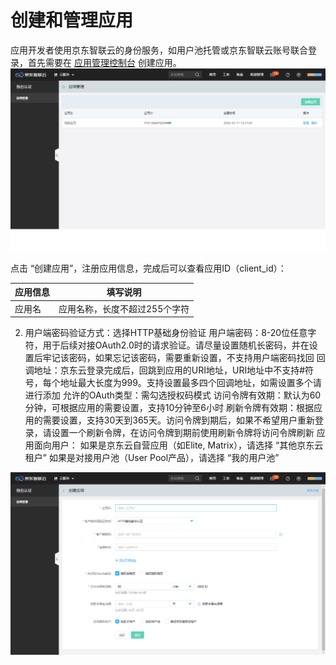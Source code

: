 # 创建和管理应用

应用开发者使用京东智联云的身份服务，如用户池托管或京东智联云账号联合登录，首先需要在 [应用管理控制台](https://ias-console.jdcloud.com/ias/apps) 创建应用。
![应用管理控制台](../../../../image/IAS/Application-Management/1ias-console.png)

点击 “创建应用”，注册应用信息，完成后可以查看应用ID（client_id）：

| 应用信息 | 填写说明 |
|---------|---------|
| 应用名 | 应用名称，长度不超过255个字符 |

2. 用户端密码验证方式：选择HTTP基础身份验证
用户端密码：8-20位任意字符，用于后续对接OAuth2.0时的请求验证。请尽量设置随机长密码，并在设置后牢记该密码，如果忘记该密码，需要重新设置，不支持用户端密码找回
回调地址：京东云登录完成后，回跳到应用的URI地址，URI地址中不支持#符号，每个地址最大长度为999。支持设置最多四个回调地址，如需设置多个请进行添加
允许的OAuth类型：需勾选授权码模式
访问令牌有效期：默认为60分钟，可根据应用的需要设置，支持10分钟至6小时
刷新令牌有效期：根据应用的需要设置，支持30天到365天。访问令牌到期后，如果不希望用户重新登录，请设置一个刷新令牌，在访问令牌到期前使用刷新令牌将访问令牌刷新
应用面向用户：
如果是京东云自营应用（如Elite, Matrix），请选择 “其他京东云租户”
如果是对接用户池（User Pool产品），请选择 “我的用户池”

![创建应用](../../../../image/IAS/Application-Management/2create-app.png)
